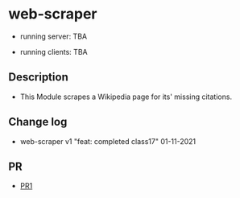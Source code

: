 # web-scraper

- running server: TBA

- running clients: TBA

## Description

- This Module scrapes a Wikipedia page for its' missing citations.

## Change log

- web-scraper v1 "feat: completed class17" 01-11-2021

## PR

- [PR1](https://github.com/Moha-AlHanbali/web-scraper/pull/1)
